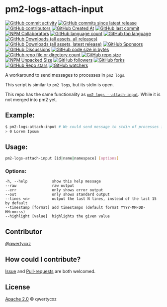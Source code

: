 # pm2-logs-attach-input
[![GitHub commit activity](https://img.shields.io/github/commit-activity/t/qwertycxz/pm2-logs-attach-input)](https://github.com/qwertycxz/pm2-logs-attach-input)
[![GitHub commits since latest release](https://img.shields.io/github/commits-since/qwertycxz/pm2-logs-attach-input/latest)](https://github.com/qwertycxz/pm2-logs-attach-input)
[![GitHub contributors](https://img.shields.io/github/contributors/qwertycxz/pm2-logs-attach-input)](https://github.com/qwertycxz/pm2-logs-attach-input)
[![GitHub Created At](https://img.shields.io/github/created-at/qwertycxz/pm2-logs-attach-input)](https://github.com/qwertycxz/pm2-logs-attach-input)
[![GitHub last commit](https://img.shields.io/github/last-commit/qwertycxz/pm2-logs-attach-input)](https://github.com/qwertycxz/pm2-logs-attach-input)
[![NPM Collaborators](https://img.shields.io/npm/collaborators/pm2-logs-attach-input)](https://www.npmjs.com/package/pm2-logs-attach-input)
[![GitHub language count](https://img.shields.io/github/languages/count/qwertycxz/pm2-logs-attach-input)](https://github.com/qwertycxz/pm2-logs-attach-input)
[![GitHub top language](https://img.shields.io/github/languages/top/qwertycxz/pm2-logs-attach-input)](https://github.com/qwertycxz/pm2-logs-attach-input)
[![GitHub Downloads (all assets, all releases)](https://img.shields.io/github/downloads/qwertycxz/pm2-logs-attach-input/total)](https://github.com/qwertycxz/pm2-logs-attach-input/releases)
[![GitHub Downloads (all assets, latest release)](https://img.shields.io/github/downloads/qwertycxz/pm2-logs-attach-input/latest/total)](https://github.com/qwertycxz/pm2-logs-attach-input/releases)
[![GitHub Sponsors](https://img.shields.io/github/sponsors/qwertycxz)](https://ko-fi.com/qwertycxz)
[![GitHub Discussions](https://img.shields.io/github/discussions/qwertycxz/pm2-logs-attach-input)](https://github.com/qwertycxz/pm2-logs-attach-input/discussions)
[![GitHub code size in bytes](https://img.shields.io/github/languages/code-size/qwertycxz/pm2-logs-attach-input)](https://github.com/qwertycxz/pm2-logs-attach-input)
[![GitHub repo file or directory count](https://img.shields.io/github/directory-file-count/qwertycxz/pm2-logs-attach-input)](https://github.com/qwertycxz/pm2-logs-attach-input)
[![GitHub repo size](https://img.shields.io/github/repo-size/qwertycxz/pm2-logs-attach-input)](https://github.com/qwertycxz/pm2-logs-attach-input)
[![NPM Unpacked Size](https://img.shields.io/npm/unpacked-size/pm2-logs-attach-input)](https://www.npmjs.com/package/pm2-logs-attach-input)
[![GitHub followers](https://img.shields.io/github/followers/qwertycxz)](https://github.com/qwertycxz)
[![GitHub forks](https://img.shields.io/github/forks/qwertycxz/pm2-logs-attach-input)](https://github.com/qwertycxz/pm2-logs-attach-input)
[![GitHub Repo stars](https://img.shields.io/github/stars/qwertycxz/pm2-logs-attach-input)](https://github.com/qwertycxz/pm2-logs-attach-input)
[![GitHub watchers](https://img.shields.io/github/watchers/qwertycxz/pm2-logs-attach-input)](https://github.com/qwertycxz/pm2-logs-attach-input)


A workaround to send messages to processes in `pm2 logs`.

This script is similar to `pm2 logs`, but its stdin is open.

This repo has the same functionality as [`pm2 logs --attach-input`](https://github.com/Unitech/pm2/pull/5981). While it is not merged into pm2 yet.
## Example:
```bash
$ pm2-logs-attach-input # We could send message to stdin of processes in `pm2 logs`. Below is an example to send "Lorem Ipsum" to process 0.
> 0 Lorem Ipsum
```
## Usage:
```bash
pm2-logs-attach-input [id|name|namespace] [options]
```
### Options:
	-h, --help           show this help message
	--raw                raw output
	--err                only shows error output
	--out                only shows standard output
	--lines <n>          output the last N lines, instead of the last 15 by default
	--timestamp [format] add timestamps (default format YYYY-MM-DD-HH:mm:ss)
	--highlight [value]  highlights the given value
## Contributor
[@qwertycxz](https://github.com/qwertycxz)
## How could I contribute?
[Issue](https://github.com/qwertycxz/GLmod-IgnoreFile/issues/new) and [Pull-requests](https://github.com/qwertycxz/GLmod-IgnoreFile/compare) are both welcomed.
## License
[Apache 2.0](LICENSE) © qwertycxz
